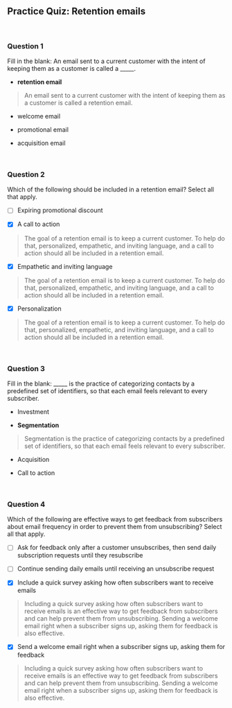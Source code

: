 ## Practice Quiz: Retention emails

<br>

### Question 1

Fill in the blank: An email sent to a current customer with the intent of keeping them as a customer is called a _____.

- **retention email**

> An email sent to a current customer with the intent of keeping them as a customer is called a retention email.


- welcome email


- promotional email


- acquisition email

<br>

### Question 2

Which of the following should be included in a retention email? Select all that apply.

+ [ ] Expiring promotional discount

+ [x] A call to action

> The goal of a retention email is to keep a current customer. To help do that, personalized, empathetic, and inviting language, and a call to action should all be included in a retention email.

+ [x] Empathetic and inviting language

> The goal of a retention email is to keep a current customer. To help do that, personalized, empathetic, and inviting language, and a call to action should all be included in a retention email.

+ [x] Personalization

> The goal of a retention email is to keep a current customer. To help do that, personalized, empathetic, and inviting language, and a call to action should all be included in a retention email.

<br>

### Question 3

Fill in the blank: _____ is the practice of categorizing contacts by a predefined set of identifiers, so that each email feels relevant to every subscriber.

- Investment


- **Segmentation**

> Segmentation is the practice of categorizing contacts by a predefined set of identifiers, so that each email feels relevant to every subscriber.


- Acquisition 


- Call to action

<br>

### Question 4

Which of the following are effective ways to get feedback from subscribers about email frequency in order to prevent them from unsubscribing? Select all that apply.

+ [ ] Ask for feedback only after a customer unsubscribes, then send daily subscription requests until they resubscribe


+ [ ] Continue sending daily emails until receiving an unsubscribe request

+ [x] Include a quick survey asking how often subscribers want to receive emails

> Including a quick survey asking how often subscribers want to receive emails is an effective way to get feedback from subscribers and can help prevent them from unsubscribing. Sending a welcome email right when a subscriber signs up, asking them for feedback is also effective.

+ [x] Send a welcome email right when a subscriber signs up, asking them for feedback

> Including a quick survey asking how often subscribers want to receive emails is an effective way to get feedback from subscribers and can help prevent them from unsubscribing. Sending a welcome email right when a subscriber signs up, asking them for feedback is also effective.